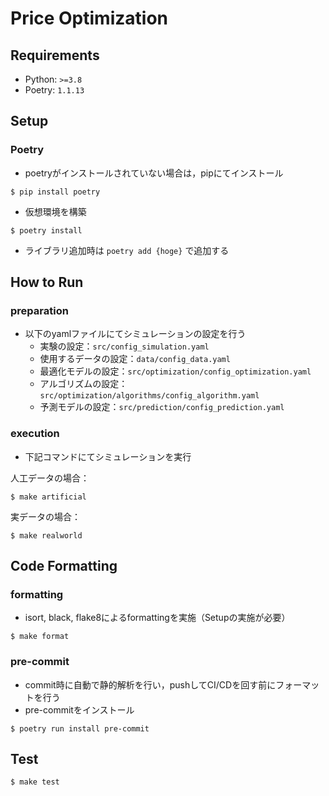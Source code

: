 # Price Optimization

## Requirements

- Python: `>=3.8`
- Poetry: `1.1.13`

## Setup
### Poetry
- poetryがインストールされていない場合は，pipにてインストール
```shell
$ pip install poetry
```
- 仮想環境を構築
```shell
$ poetry install
```
- ライブラリ追加時は `poetry add {hoge}` で追加する

## How to Run
### preparation
- 以下のyamlファイルにてシミュレーションの設定を行う
    - 実験の設定：`src/config_simulation.yaml`
    - 使用するデータの設定：`data/config_data.yaml`
    - 最適化モデルの設定：`src/optimization/config_optimization.yaml`
    - アルゴリズムの設定：`src/optimization/algorithms/config_algorithm.yaml`
    - 予測モデルの設定：`src/prediction/config_prediction.yaml`
### execution
- 下記コマンドにてシミュレーションを実行

人工データの場合：
```shell
$ make artificial
```
実データの場合：
```shell
$ make realworld
```
## Code Formatting
### formatting
- isort, black, flake8によるformattingを実施（Setupの実施が必要）

```shell
$ make format
```
### pre-commit
- commit時に自動で静的解析を行い，pushしてCI/CDを回す前にフォーマットを行う
- pre-commitをインストール
```shell
$ poetry run install pre-commit
```
## Test

```shell
$ make test
```
